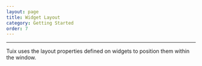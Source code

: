 ```yaml
---
layout: page
title: Widget Layout
category: Getting Started
order: 7
---
```

---

Tuix uses the layout properties defined on widgets to position them within the window. 